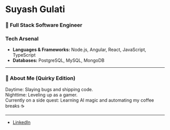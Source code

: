# Suyash Gulati

### 🚀 Full Stack Software Engineer

### Tech Arsenal
- **Languages & Frameworks:** Node.js, Angular, React, JavaScript, TypeScript
- **Databases:** PostgreSQL, MySQL, MongoDB

---

### 👾 About Me (Quirky Edition)

Daytime: Slaying bugs and shipping code.<br>
Nighttime: Leveling up as a gamer.<br>
Currently on a side quest: Learning AI magic and automating my coffee breaks ☕

---

- [LinkedIn](https://www.linkedin.com/in/suyashgulati/)
